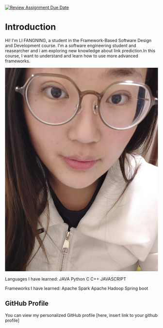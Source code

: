 [![Review Assignment Due Date](https://classroom.github.com/assets/deadline-readme-button-22041afd0340ce965d47ae6ef1cefeee28c7c493a6346c4f15d667ab976d596c.svg)](https://classroom.github.com/a/0MOLbOcH)
# Introduction
Hi! I'm LI FANGNING, a student in the Framework-Based Software Design and Development course. 
I'm a software engineering student and reasearcher and i am exploring new knowledge about link prediction.In this course, I want to understand and learn how to use more advanced frameworks.

![My Image](image.jpg)  <!-- Link to the uploaded image -->

Languages ​​I have learned:
JAVA Python C C++ JAVASCRIPT

Frameworks I have learned:
Apache Spark Apache Hadoop Spring boot

## GitHub Profile

You can view my personalized GitHub profile [here, insert link to your github profile]


